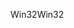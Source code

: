 <span data-ttu-id="6e552-101">Win32</span><span class="sxs-lookup"><span data-stu-id="6e552-101">Win32</span></span>